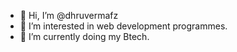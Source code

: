 - 👋 Hi, I’m @dhruvermafz
- 👀 I’m interested in web development programmes.
- 🌱 I’m currently doing my Btech.

<!---
YODALOVER/YODALOVER is a ✨ special ✨ repository because its `README.md` (this file) appears on your GitHub profile.
You can click the Preview link to take a look at your changes.
--->
